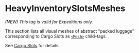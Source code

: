 # HeavyInventorySlotsMeshes

*(NEW) This tag is valid for Expeditions only.*

This section lists all visual meshes of abstract "packed luggage" corresponding to Cargo Slots as [`<Mesh>`](./mesh/index.md) child-tags.

See [Cargo Slots](./../../../new_features/cargo_slots.md) for details.
